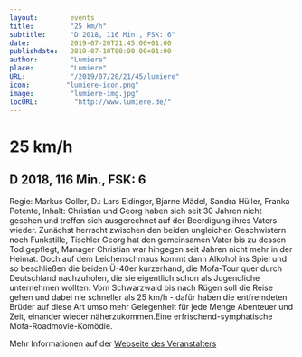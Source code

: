 ```yaml
---
layout:        events
title:         "25 km/h"
subtitle:      "D 2018, 116 Min., FSK: 6"
date:          2019-07-20T21:45:00+01:00
publishdate:   2019-07-10T00:00:00+01:00
author:        "Lumiere"
place:         "Lumiere"
URL:           "/2019/07/20/21/45/lumiere"
icon:         "lumiere-icon.png"
image:         "lumiere-img.jpg"
locURL:         "http://www.lumiere.de/"
---
```


25 km/h
===========

D 2018, 116 Min., FSK: 6
-----------

Regie: Markus Goller, D.: Lars Eidinger, Bjarne Mädel, Sandra Hüller, Franka Potente, Inhalt: Christian und Georg haben sich seit 30 Jahren nicht gesehen und treffen sich ausgerechnet auf der Beerdigung ihres Vaters wieder. Zunächst herrscht zwischen den beiden ungleichen Geschwistern noch Funkstille, Tischler Georg hat den gemeinsamen Vater bis zu dessen Tod gepflegt, Manager Christian war hingegen seit Jahren nicht mehr in der Heimat. Doch auf dem Leichenschmaus kommt dann Alkohol ins Spiel und so beschließen die beiden Ü-40er kurzerhand, die Mofa-Tour quer durch Deutschland nachzuholen, die sie eigentlich schon als Jugendliche unternehmen wollten. Vom Schwarzwald bis nach Rügen soll die Reise gehen und dabei nie schneller als 25 km/h - dafür haben die entfremdeten Brüder auf diese Art umso mehr Gelegenheit für jede Menge Abenteuer und Zeit, einander wieder näherzukommen.Eine erfrischend-symphatische Mofa-Roadmovie-Komödie.

Mehr Informationen auf der [Webseite des Veranstalters](http://www.lumiere.de/19/07/25km.htm)
